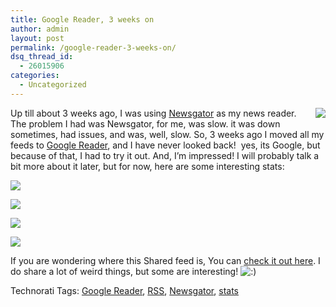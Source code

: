 ```yaml
---
title: Google Reader, 3 weeks on
author: admin
layout: post
permalink: /google-reader-3-weeks-on/
dsq_thread_id:
  - 26015906
categories:
  - Uncategorized
---
```

[<img src="http://images.lotas-smartman.net/image.ashx?id=06cf3495-c0b4-42b4-8712-441b35ab55ff" align="right" border="0" />][1] Up till about 3 weeks ago, I was using [Newsgator][2] as my news reader. The problem I had was Newsgator, for me, was slow. it was down sometimes, had issues, and was, well, slow. So, 3 weeks ago I moved all my feeds to [Google Reader][1], and I have never looked back!&nbsp; yes, its Google, but because of that, I had to try it out. And, I&#8217;m impressed! I will probably talk a bit more about it later, but for now, here are some interesting stats:

![][3] 

![][4] 

![][5] 

![][6] 

If you are wondering where this Shared feed is, You can [check it out here][7]. I do share a lot of weird things, but some are interesting! <img src="http://blog.lotas-smartman.net/wp-includes/images/smilies/icon_smile.gif" alt=":)" class="wp-smiley" /></p> 

<div class="wlWriterSmartContent" id="0767317B-992E-4b12-91E0-4F059A8CECA8:553b8369-2ae1-4d4a-a229-ad557e1c4cb3" style="padding-right:0px;display:inline;padding-left:0px;padding-bottom:0px;margin:0px;padding-top:0px;">
  Technorati Tags: <a href="http://technorati.com/tags/Google%20Reader" rel="tag">Google Reader</a>, <a href="http://technorati.com/tags/RSS" rel="tag">RSS</a>, <a href="http://technorati.com/tags/Newsgator" rel="tag">Newsgator</a>, <a href="http://technorati.com/tags/stats" rel="tag">stats</a>
</div></p>

 [1]: http://reader.google.com
 [2]: http://www.newsgator.com
 [3]: http://images.lotas-smartman.net/image.ashx?id=b95651f1-d698-49e1-a887-0cd1ce68b180
 [4]: http://images.lotas-smartman.net/image.ashx?id=809bcd67-9119-452d-a820-78d2ef5d7ec9
 [5]: http://images.lotas-smartman.net/image.ashx?id=c880a518-cc96-459e-9422-0dcaa0d828d0
 [6]: http://images.lotas-smartman.net/image.ashx?id=fbff20cb-a122-437a-9b92-b23976074c4c
 [7]: http://feeds.feedburner.com/lotaslinkblog